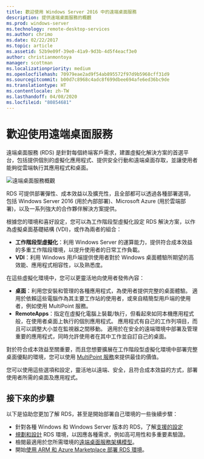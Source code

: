 ```yaml
---
title: 歡迎使用 Windows Server 2016 中的遠端桌面服務
description: 提供遠端桌面服務的概觀
ms.prod: windows-server
ms.technology: remote-desktop-services
ms.author: chrimo
ms.date: 02/22/2017
ms.topic: article
ms.assetid: 52b9e09f-39e0-41a9-9d3b-4d5f4eacf3e0
author: christianmontoya
manager: scottman
ms.localizationpriority: medium
ms.openlocfilehash: 70979eae2ad9f54ab895572f97d9b5968cff31d9
ms.sourcegitcommit: b00d7c8968c4adc8f699dbee694afe6ed36bc9de
ms.translationtype: HT
ms.contentlocale: zh-TW
ms.lasthandoff: 04/08/2020
ms.locfileid: "80854681"
---
```

# <a name="welcome-to-remote-desktop-services"></a>歡迎使用遠端桌面服務 

遠端桌面服務 (RDS) 是針對每個終端客戶需求，建置虛擬化解決方案的首選平台，包括提供個別的虛擬化應用程式、提供安全行動和遠端桌面存取，並讓使用者能夠從雲端執行其應用程式和桌面。

![遠端桌面服務概觀](./media/rds-overview.png)

RDS 可提供部署彈性、成本效益以及擴充性，且全部都可以透過各種部署選項，包括 Windows Server 2016 (用於內部部署)、Microsoft Azure (用於雲端部署)，以及一系列強大的合作夥伴解決方案提供。

根據您的環境和喜好設定，您可以為工作階段型虛擬化設定 RDS 解決方案，以作為虛擬桌面基礎結構 (VDI)，或作為兩者的組合：

- **工作階段型虛擬化**：利用 Windows Server 的運算能力，提供符合成本效益的多重工作階段環境，以提升使用者的日常工作負載。
- **VDI**：利用 Windows 用戶端提供使用者對於 Windows 桌面體驗所期望的高效能、應用程式相容性，以及熟悉度。

在這些虛擬化環境中，您可以更靈活地向使用者發佈內容：

- **桌面**：利用您安裝和管理的各種應用程式，為使用者提供完整的桌面體驗。 適用於依賴這些電腦作為其主要工作站的使用者，或來自精簡型用戶端的使用者，例如使用 MultiPoint 服務。
- **RemoteApps**：指定在虛擬化電腦上裝載/執行，但看起來如同本機應用程式般，在使用者桌面上執行的個別應用程式。 應用程式有自己的工作列項目，而且可以調整大小並在監視器之間移動。 適用於在安全的遠端環境中部署及管理重要的應用程式，同時允許使用者在其中工作並自訂自己的桌面。

對於符合成本效益至關重要，而且您想要擴展在工作階段型虛擬化環境中部署完整桌面優點的環境，您可以使用 [MultiPoint 服務](../multipoint-services/multipoint-services.md)來提供最佳的價值。 

您可以使用這些選項和設定，靈活地以遠端、安全，且符合成本效益的方式，部署使用者所需的桌面及應用程式。

## <a name="next-steps"></a>接下來的步驟

以下是協助您更加了解 RDS，甚至是開始部署自己環境的一些後續步驟：
-    針對各種 Windows 和 Windows Server 版本的 RDS，了解[支援的設定](rds-supported-config.md)
-    [規劃和設計](rds-plan-and-design.md) RDS 環境，以因應各種需求，例如高可用性和多重要素驗證。
-    檢閱最適用於您所需環境的[遠端桌面服務架構模型](desktop-hosting-logical-architecture.md)。
-    開始[使用 ARM 和 Azure Marketplace 部署 RDS 環境](rds-in-azure.md)。
